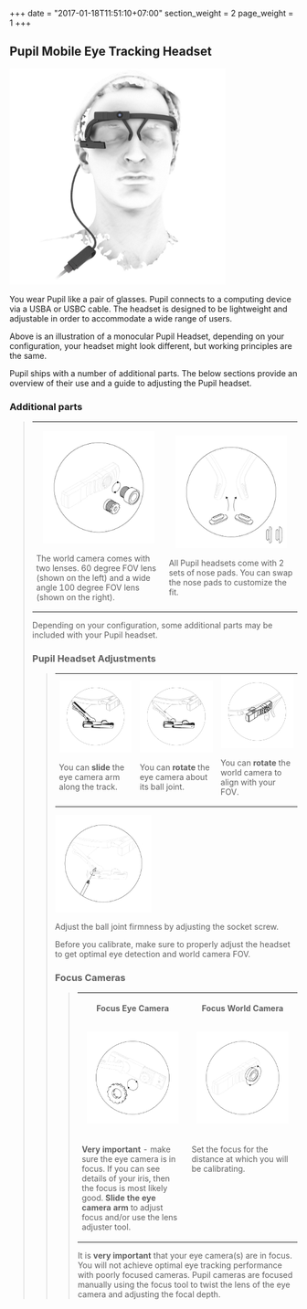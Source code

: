 +++
date = "2017-01-18T11:51:10+07:00"
section_weight = 2
page_weight = 1
+++

## Pupil Mobile Eye Tracking Headset

> <p align="center">
  <img class="padTop--2 padBottom--2" style="max-width: 75%;" src="/images/pupil-hardware/pupil_w120_e120.jpg" /> 
</p>

You wear Pupil like a pair of glasses. Pupil connects to a computing device via a USBA or USBC cable. The headset is designed to be lightweight and adjustable in order to accommodate a wide range of users. 

Above is an illustration of a monocular Pupil Headset, depending on your configuration, your headset might look different, but working principles are the same.

Pupil ships with a number of additional parts. The below sections provide an overview of their use and a guide to adjusting the Pupil headset. 

### Additional parts

> <table>
  <tr>
    <td width="50%">
      <p align="center">
        <img style="max-width: 90%;" src="/images/pupil-hardware/pupil-parts-1.jpg" width="100%">
      </p>
      <p>The world camera comes with two lenses. 60 degree FOV lens (shown on the left) and a wide angle 100 degree FOV lens (shown on the right).</p>
    </td>
    <td width="50%">
      <p align="center">
        <img style="max-width: 90%;" src="/images/pupil-hardware/pupil-parts-3.jpg" width="100%">
      </p>
      <p>All Pupil headsets come with 2 sets of nose pads. You can swap the nose pads to customize the fit.</p>
    </td>
  </tr>
</table>



<aside class="notice">
Depending on your configuration, some additional parts may be included with your Pupil headset.
</aside>

### Pupil Headset Adjustments

> <table>
  <tr>
    <td width="33.333%">
      <img src="/images/pupil-hardware/eyearm.gif" width="100%">
      <p>You can <b>slide</b> the eye camera arm along the track.</p>
    </td>
    <td width="33.333%">
      <img src="/images/pupil-hardware/eyerotate.gif" width="100%">
      <p>You can <b>rotate</b> the eye camera about its ball joint.</p>
    </td>
    <td width="33.333%">
      <img src="/images/pupil-hardware/world.gif" width="100%">
      <p>You can <b>rotate</b> the world camera to align with your FOV.</p>
    </td>
  </tr>
</table>

> <div class="content-container" style="padding: 0 5em;">
  <div class="flex-container flex-row-nowrap">
    <img style="max-width: 40%;" src="/images/pupil-hardware/eye-screw.jpg">
    <p>Adjust the ball joint firmness by adjusting the socket screw.</p>
  </div>
</div>

<aside class="notice">
  Before you calibrate, make sure to properly adjust the headset to get optimal eye detection and world camera FOV.
</aside>

### Focus Cameras

> <table>
  <tr>
    <th><p align='center'>Focus Eye Camera</p></th>
    <th><p align='center'>Focus World Camera</p></th>       
  </tr>
  <tr>
    <td width="50%">
      <p align="center">
        <img style="max-width: 90%;" src="/images/pupil-hardware/pupil-parts-2.jpg" width="100%">
      </p>
    </td>
    <td width="50%">
      <p align="center">
        <img style="max-width: 90%;" src="/images/pupil-hardware/pupil-parts-4.jpg" width="100%">
      </p>
    </td>
  </tr>
  <tr>
    <td valign="top">
      <p><b>Very important</b> - make sure the eye camera is in focus. If you can see details of your iris, then the focus is most likely good. <b>Slide the eye camera arm</b> to adjust focus and/or use the lens adjuster tool.</p>
    </td>
    <td valign="top">
      <p>Set the focus for the distance at which you will be calibrating.</p>
    </td>
  </tr>
</table>

<aside class="notice">
  It is <strong>very important</strong> that your eye camera(s) are in focus. You will not achieve optimal eye tracking performance with poorly focused cameras. Pupil cameras are focused manually using the focus tool to twist the lens of the eye camera and adjusting the focal depth.
</aside>


